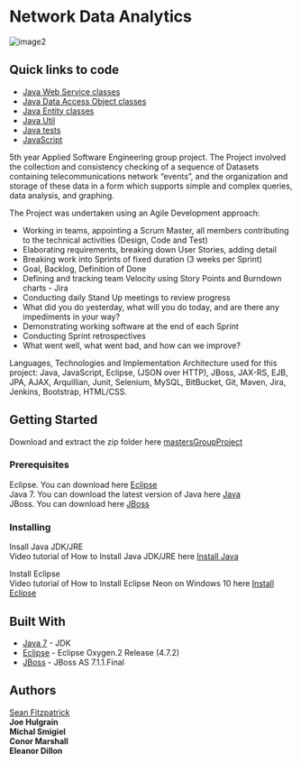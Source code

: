 # Network Data Analytics

![image2](https://user-images.githubusercontent.com/9217947/41171514-1ec34cbc-6b51-11e8-8795-9481f8a31ed6.png)

## Quick links to code      
* [Java Web Service classes](https://github.com/seanJosephFitzpatrick/mastersGroupProject/tree/development/src/main/java/com/mase2/mase2_project/rest)
* [Java Data Access Object classes](https://github.com/seanJosephFitzpatrick/mastersGroupProject/tree/development/src/main/java/com/mase2/mase2_project/data)
* [Java Entity classes](https://github.com/seanJosephFitzpatrick/mastersGroupProject/tree/development/src/main/java/com/mase2/mase2_project/model)
* [Java Util](https://github.com/seanJosephFitzpatrick/mastersGroupProject/tree/development/src/main/java/com/mase2/mase2_project/util)
* [Java tests](https://github.com/seanJosephFitzpatrick/mastersGroupProject/tree/development/src/test/java/com/mase2/mase2_project/test)
* [JavaScript](https://github.com/seanJosephFitzpatrick/mastersGroupProject/tree/development/src/main/webapp/resources/js)

5th year Applied Software Engineering group project. The Project involved the collection and consistency checking of a sequence of Datasets containing telecommunications network “events”, and the organization and storage of these data in a form which supports simple and complex queries, data analysis, and graphing.

The Project was undertaken using an Agile Development approach:
* Working in teams, appointing a Scrum Master, all members contributing to the technical activities (Design, Code and Test)
* Elaborating requirements, breaking down User Stories, adding detail
* Breaking work into Sprints of fixed duration (3 weeks per Sprint)
* Goal, Backlog, Definition of Done
* Defining and tracking team Velocity using Story Points and Burndown charts - Jira
* Conducting daily Stand Up meetings to review progress
* What did you do yesterday, what will you do today, and are there any impediments in your way?
* Demonstrating working software at the end of each Sprint
* Conducting Sprint retrospectives
* What went well, what went bad, and how can we improve?

Languages, Technologies and Implementation Architecture used for this project:
Java, JavaScript, Eclipse, (JSON over HTTP), JBoss, JAX-RS, EJB, JPA, AJAX, Arquillian, Junit, Selenium, MySQL, BitBucket, Git, Maven, Jira, Jenkins, Bootstrap, HTML/CSS.



## Getting Started

Download and extract the zip folder here [mastersGroupProject]()            

### Prerequisites

Eclipse. You can download here [Eclipse](http://www.eclipse.org/downloads/eclipse-packages/)                 
Java 7. You can download the latest version of Java here [Java](http://www.oracle.com/technetwork/java/javase/downloads/java-archive-downloads-javase7-521261.html)            
JBoss. You can download here [JBoss](http://jbossas.jboss.org/downloads)

### Installing

Insall Java JDK/JRE                
Video tutorial of How to Install Java JDK/JRE here [Install Java](https://www.youtube.com/watch?v=FzKcJK68z2k)      

Install Eclipse             
Video tutorial of How to Install Eclipse Neon on Windows 10 here [Install Eclipse](https://www.youtube.com/watch?v=WIzzHeWukUU)         

## Built With

* [Java 7](http://www.oracle.com/technetwork/java/javase/downloads/java-archive-downloads-javase7-521261.html) - JDK
* [Eclipse](http://www.eclipse.org/downloads/eclipse-packages/)  - Eclipse Oxygen.2 Release (4.7.2)
* [JBoss](http://jbossas.jboss.org/downloads)  - JBoss AS 7.1.1.Final


## Authors

[Sean Fitzpatrick](https://github.com/seanJosephFitzpatrick)                  
**Joe Hulgrain**        
**Michal Smigiel**          
**Conor Marshall**           
**Eleanor Dillon**           
